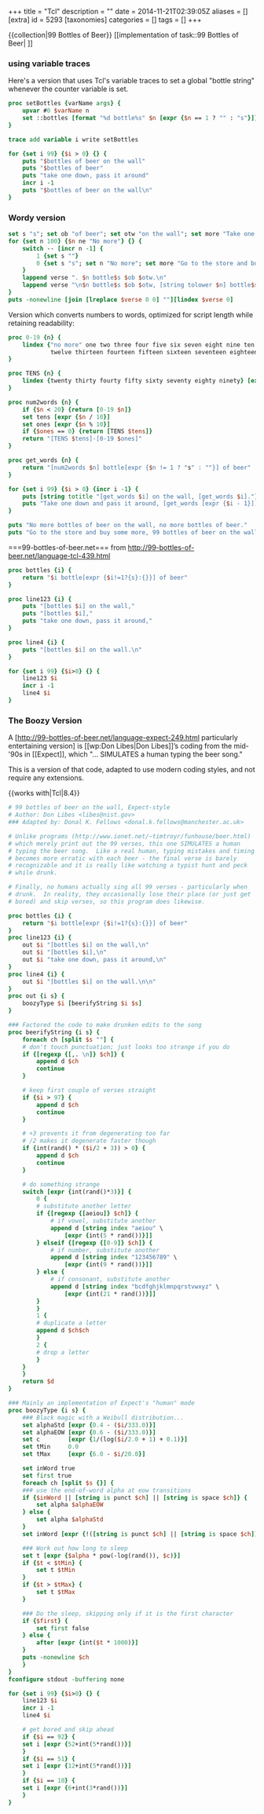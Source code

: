 +++
title = "Tcl"
description = ""
date = 2014-11-21T02:39:05Z
aliases = []
[extra]
id = 5293
[taxonomies]
categories = []
tags = []
+++

{{collection|99 Bottles of Beer}} [[implementation of task::99 Bottles of Beer| ]]


### using variable traces

Here's a version that uses Tcl's variable traces
to set a global "bottle string" whenever the counter variable is set.

```tcl
proc setBottles {varName args} {
    upvar #0 $varName n
    set ::bottles [format "%d bottle%s" $n [expr {$n == 1 ? "" : "s"}]]
}

trace add variable i write setBottles

for {set i 99} {$i > 0} {} {
    puts "$bottles of beer on the wall"
    puts "$bottles of beer"
    puts "take one down, pass it around"
    incr i -1
    puts "$bottles of beer on the wall\n"
}
```




### Wordy version


```tcl
set s "s"; set ob "of beer"; set otw "on the wall"; set more "Take one down and pass it around"
for {set n 100} {$n ne "No more"} {} {
	switch -- [incr n -1] {
		1 {set s ""}
		0 {set s "s"; set n "No more"; set more "Go to the store and buy some more"}
	}
	lappend verse ". $n bottle$s $ob $otw.\n"
	lappend verse "\n$n bottle$s $ob $otw, [string tolower $n] bottle$s $ob.\n$more"
}
puts -nonewline [join [lreplace $verse 0 0] ""][lindex $verse 0]
```

Version which converts numbers to words, optimized for script length while retaining readability:

```tcl
proc 0-19 {n} {
    lindex {"no more" one two three four five six seven eight nine ten eleven
            twelve thirteen fourteen fifteen sixteen seventeen eighteen nineteen} $n
}

proc TENS {n} {
    lindex {twenty thirty fourty fifty sixty seventy eighty ninety} [expr {$n - 2}]
}

proc num2words {n} {
    if {$n < 20} {return [0-19 $n]}
    set tens [expr {$n / 10}]
    set ones [expr {$n % 10}]
    if {$ones == 0} {return [TENS $tens]}
    return "[TENS $tens]-[0-19 $ones]"
}

proc get_words {n} {
    return "[num2words $n] bottle[expr {$n != 1 ? "s" : ""}] of beer"
}

for {set i 99} {$i > 0} {incr i -1} {
    puts [string totitle "[get_words $i] on the wall, [get_words $i]."]
    puts "Take one down and pass it around, [get_words [expr {$i - 1}]] on the wall.\n"
}

puts "No more bottles of beer on the wall, no more bottles of beer."
puts "Go to the store and buy some more, 99 bottles of beer on the wall."
```



===99-bottles-of-beer.net===
from http://99-bottles-of-beer.net/language-tcl-439.html

```tcl
proc bottles {i} {
    return "$i bottle[expr {$i!=1?{s}:{}}] of beer"
}

proc line123 {i} {
    puts "[bottles $i] on the wall,"
    puts "[bottles $i],"
    puts "take one down, pass it around,"
}

proc line4 {i} {
    puts "[bottles $i] on the wall.\n"
}

for {set i 99} {$i>0} {} {
    line123 $i
    incr i -1
    line4 $i
}
```



### The Boozy Version

A [http://99-bottles-of-beer.net/language-expect-249.html
particularly entertaining version] is [[wp:Don Libes|Don Libes]]’s coding
from the mid-'90s in [[Expect]],
which "... SIMULATES a human typing the beer song."

This is a version of that code, adapted to use modern coding styles,
and not require any extensions.

{{works with|Tcl|8.4}}

```tcl
# 99 bottles of beer on the wall, Expect-style
# Author: Don Libes <libes@nist.gov>
### Adapted by: Donal K. Fellows <donal.k.fellows@manchester.ac.uk>

# Unlike programs (http://www.ionet.net/~timtroyr/funhouse/beer.html)
# which merely print out the 99 verses, this one SIMULATES a human
# typing the beer song.  Like a real human, typing mistakes and timing
# becomes more erratic with each beer - the final verse is barely
# recognizable and it is really like watching a typist hunt and peck
# while drunk.

# Finally, no humans actually sing all 99 verses - particularly when
# drunk.  In reality, they occasionally lose their place (or just get
# bored) and skip verses, so this program does likewise.

proc bottles {i} {
    return "$i bottle[expr {$i!=1?{s}:{}}] of beer"
}
proc line123 {i} {
    out $i "[bottles $i] on the wall,\n"
    out $i "[bottles $i],\n"
    out $i "take one down, pass it around,\n"
}
proc line4 {i} {
    out $i "[bottles $i] on the wall.\n\n"
}
proc out {i s} {
    boozyType $i [beerifyString $i $s]
}

### Factored the code to make drunken edits to the song
proc beerifyString {i s} {
    foreach ch [split $s ""] {
	# don't touch punctuation; just looks too strange if you do
	if {[regexp {[,. \n]} $ch]} {
	    append d $ch
	    continue
	}

	# keep first couple of verses straight
	if {$i > 97} {
	    append d $ch
	    continue
	}

	# +3 prevents it from degenerating too far
	# /2 makes it degenerate faster though
	if {int(rand() * ($i/2 + 3)) > 0} {
	    append d $ch
	    continue
	}

	# do something strange
	switch [expr {int(rand()*3)}] {
	    0 {
		# substitute another letter
		if {[regexp {[aeiou]} $ch]} {
		    # if vowel, substitute another
		    append d [string index "aeiou" \
			    [expr {int(5 * rand())}]]
		} elseif {[regexp {[0-9]} $ch]} {
		    # if number, substitute another
		    append d [string index "123456789" \
			    [expr {int(9 * rand())}]]
		} else {
		    # if consonant, substitute another
		    append d [string index "bcdfghjklmnpqrstvwxyz" \
			    [expr {int(21 * rand())}]]
		}
	    }
	    1 {
		# duplicate a letter
		append d $ch$ch
	    }
	    2 {
		# drop a letter
	    }
	}
    }
    return $d
}

### Mainly an implementation of Expect's "human" mode
proc boozyType {i s} {
    ### Black magic with a Weibull distribution...
    set alphaStd [expr {0.4 - ($i/333.0)}]
    set alphaEOW [expr {0.6 - ($i/333.0)}]
    set c        [expr {1/(log($i/2.0 + 1) + 0.1)}]
    set tMin     0.0
    set tMax     [expr {6.0 - $i/20.0}]

    set inWord true
    set first true
    foreach ch [split $s {}] {
	### use the end-of-word alpha at eow transitions
	if {$inWord || [string is punct $ch] || [string is space $ch]} {
	    set alpha $alphaEOW
	} else {
	    set alpha $alphaStd
	}
	set inWord [expr {!([string is punct $ch] || [string is space $ch])}]

	### Work out how long to sleep
	set t [expr {$alpha * pow(-log(rand()), $c)}]
	if {$t < $tMin} {
	    set t $tMin
	}
	if {$t > $tMax} {
	    set t $tMax
	}

	### Do the sleep, skipping only if it is the first character
	if {$first} {
	    set first false
	} else {
	    after [expr {int($t * 1000)}]
	}
	puts -nonewline $ch
    }
}
fconfigure stdout -buffering none

for {set i 99} {$i>0} {} {
    line123 $i
    incr i -1
    line4 $i

    # get bored and skip ahead
    if {$i == 92} {
	set i [expr {52+int(5*rand())}]
    }
    if {$i == 51} {
	set i [expr {12+int(5*rand())}]
    }
    if {$i == 10} {
	set i [expr {6+int(3*rand())}]
    }
}
```

